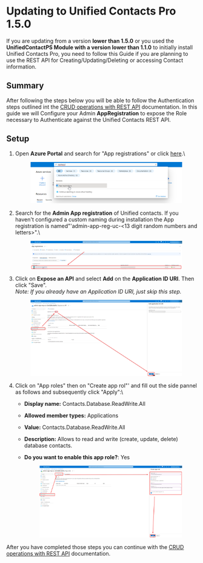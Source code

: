 # Updating to Unified Contacts Pro 1.5.0

If you are updating from a version **lower than 1.5.0** or you used the **UnifiedContactPS Module with a version lower than 1.1.0** to initially install Unified Contacts Pro, you need to follow this Guide if you are planning to use the REST API for Creating/Updating/Deleting or accessing Contact information.

## Summary

After following the steps below you will be able to follow the Authentication steps outlined int the [CRUD operations with REST API](crud-operations-with-rest-api.md#authentication) documentation. In this guide we will Configure your Admin **AppRegistration** to expose the Role necessary to Authenticate against the Unified Contacts REST API.

## Setup

1.  Open **Azure Portal** and search for "App registrations" or click [here](https://portal.azure.com/#view/Microsoft\_AAD\_RegisteredApps/ApplicationsListBlade).\


    <figure><img src="../../../.gitbook/assets/image (10).png" alt=""><figcaption></figcaption></figure>
2.  Search for the **Admin App registration** of Unified contacts. If you haven't configured a custom naming during installation the App registration is named"'admin-app-reg-uc-<13 digit random numbers and letters>".\


    <figure><img src="../../../.gitbook/assets/image (11).png" alt=""><figcaption></figcaption></figure>
3.  Click on **Expose an API** and select **Add** on the **Application ID URI**. Then click "Save".\
    _Note: If you already have an Application ID URI, just skip this step._

    <figure><img src="../../../.gitbook/assets/image (13).png" alt=""><figcaption></figcaption></figure>
4. Click on "App roles" then on "Create app rol"' and fill out the side pannel as follows and subsequently click "Apply":\

   * **Display name:** Contacts.Database.ReadWrite.All
   * **Allowed member types:** Applications
   * **Value:** Contacts.Database.ReadWrite.All
   * **Description:** Allows to read and write (create, update, delete) database contacts.
   *   **Do you want to enable this app role?**: Yes

       <figure><img src="../../../.gitbook/assets/image (14).png" alt=""><figcaption></figcaption></figure>

After you have completed those steps you can continue with the [CRUD operations with REST API](crud-operations-with-rest-api.md#authentication) documentation.
